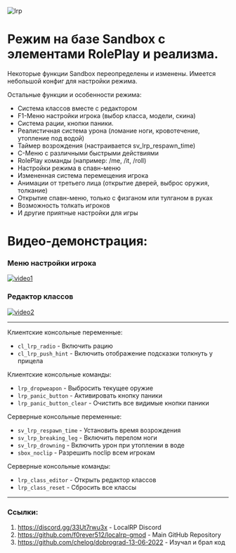 ![lrp](https://github.com/user-attachments/assets/ab1e89ed-2832-412d-ba34-3e771fb4beaf)
# Режим на базе Sandbox с элементами RolePlay и реализма.
Некоторые функции Sandbox переопределены и изменены. Имеется небольшой конфиг для настройки режима.

Остальные функции и особенности режима:
- Система классов вместе с редактором
- F1-Меню настройки игрока (выбор класса, модели, скина)
- Система рации, кнопки паники.
- Реалистичная система урона (ломание ноги, кровотечение, утопление под водой)
- Таймер возрождения (настраивается sv_lrp_respawn_time)
- C-Меню с различными быстрыми действиями
- RolePlay команды (например: /me, /it, /roll)
- Настройки режима в спавн-меню
- Измененная система перемещения игрока
- Анимации от третьего лица (открытие дверей, выброс оружия, толкание)
- Открытие спавн-меню, только с физганом или тулганом в руках
- Возможность толкать игроков
- И другие приятные настройки для игры

# Видео-демонстрация:
### Меню настройки игрока
[![video1](https://github.com/user-attachments/assets/b2e7c9e4-df79-40ff-bda3-c7dd0406587f)](https://youtu.be/gtHp5HXo9Ko)

### Редактор классов
[![video2](https://github.com/user-attachments/assets/2b92829d-230c-43a2-8be0-b2ce1232b7c1)](https://youtu.be/xAhLCaYyRLw)

---

Клиентские консольные переменные:
- `cl_lrp_radio` - Включить рацию
- `cl_lrp_push_hint` - Включить отображение подсказки толкнуть у прицела

Клиентские консольные команды:
- `lrp_dropweapon` - Выбросить текущее оружие
- `lrp_panic_button` - Активировать кнопку паники
- `lrp_panic_button_clear` - Очистить все видимые кнопки паники

Серверные консольные переменные:
- `sv_lrp_respawn_time` - Установить время возрождения
- `sv_lrp_breaking_leg` - Включить перелом ноги
- `sv_lrp_drowning` - Включить урон при утоплении в воде
- `sbox_noclip` - Разрешить noclip всем игрокам

Серверные консольные команды:
- `lrp_class_editor` - Открыть редактор классов
- `lrp_class_reset` - Сбросить все классы

---

### Ссылки:
1. https://discord.gg/33Ut7rwu3x - LocalRP Discord
1. https://github.com/f0rever512/localrp-gmod - Main GitHub Repository
1. https://github.com/chelog/dobrograd-13-06-2022 - Изучал и брал код
